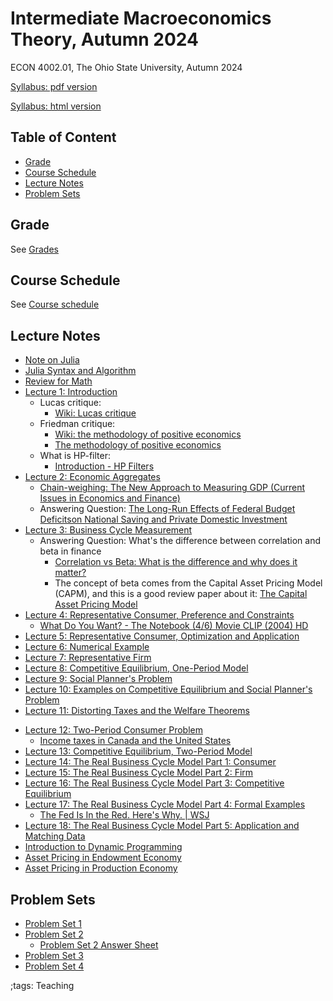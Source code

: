 # Intermediate Macroeconomics Theory, Autumn 2024

ECON 4002.01, The Ohio State University, Autumn 2024

[Syllabus: pdf version](pdf/IntermediateMacroAutumn2024/syllabus/syllabus.pdf)

[Syllabus: html version](pdf/IntermediateMacroAutumn2024/syllabus/syllabus.html)

## Table of Content
<!-- vim-markdown-toc GFM -->

* [Grade](#grade)
* [Course Schedule](#course-schedule)
* [Lecture Notes](#lecture-notes)
* [Problem Sets](#problem-sets)

<!-- vim-markdown-toc -->


## Grade

See [Grades](pdf/IntermediateMacroAutumn2024/syllabus/syllabus.html#grades)

## Course Schedule

See [Course schedule](pdf/IntermediateMacroAutumn2024/syllabus/syllabus.html#tentative-course-schedule)

<!-- ## Exam Reviews -->

<!-- - [Midterm Review](pdf/IntermediateMacroAutumn2024/Midterm/midtermReview.pdf) -->

## Lecture Notes

- [Note on Julia](JuliaNote.html)
- [Julia Syntax and Algorithm](pdf/IntermediateMacroAutumn2024/JuliaSyntax/build/JuliaSyntax.pdf)
- [Review for Math](pdf/IntermediateMacroAutumn2024/math/Final/math.pdf)
- [Lecture 1: Introduction](pdf/IntermediateMacroAutumn2024/Lecture_01/Final/Lecture_01.pdf)
    - Lucas critique:
        - [Wiki: Lucas critique](https://en.wikipedia.org/wiki/Lucas_critique)
    - Friedman critique:
        - [Wiki: the methodology of positive economics](https://en.wikipedia.org/wiki/Essays_in_Positive_Economics#The_Methodology_of_Positive_Economics)
        - [The methodology of positive economics](https://books.google.com/books?hl=en&lr=&id=NqNGaJBahWoC&oi=fnd&pg=PA180&dq=The+Methodology+of+Positive+Economics&ots=gLKnEx_kWX&sig=nWfE1bFegyceirvT_tWEEJzJtoU#v=onepage&q=The%20Methodology%20of%20Positive%20Economics&f=false)
    - What is HP-filter:
        - [Introduction - HP Filters](http://www.clementincastellano.com/Notebooks/static/HP%20Filter.html)
- [Lecture 2: Economic Aggregates](pdf/IntermediateMacroAutumn2024/Lecture_02/Final/Lecture_02.pdf)
    - [Chain-weighing: The New Approach to Measuring GDP (Current Issues in Economics and Finance)](https://www.newyorkfed.org/medialibrary/media/research/current_issues/ci1-9.pdf)
    - Answering Question: [The Long-Run Effects of Federal Budget Deficitson National Saving and Private Domestic Investment](https://www.cbo.gov/sites/default/files/113th-congress-2013-2014/workingpaper/45140-NSPDI_workingPaper_1.pdf)
- [Lecture 3: Business Cycle Measurement](pdf/IntermediateMacroAutumn2024/Lecture_03/Final/Lecture_03.pdf)
    - Answering Question: What's the difference between correlation and beta in finance
        - [Correlation vs Beta: What is the difference and why does it matter?](https://www.mackenzieinvestments.com/content/dam/mackenzie/en/insights/wp-alts-correlation-vs-beta-en.pdf)
        - The concept of beta comes from the Capital Asset Pricing Model (CAPM), and this is a good review paper about it: [The Capital Asset Pricing Model](https://pubs.aeaweb.org/doi/pdfplus/10.1257/0895330042162340)
- [Lecture 4: Representative Consumer, Preference and Constraints](pdf/IntermediateMacroAutumn2024/Lecture_04/Final/Lecture_04.pdf)
    - [What Do You Want? - The Notebook (4/6) Movie CLIP (2004) HD](https://www.youtube.com/watch?v=E1I0hAxGFXw&)
- [Lecture 5: Representative Consumer, Optimization and Application](pdf/IntermediateMacroAutumn2024/Lecture_05/Lecture_05.pdf)
- [Lecture 6: Numerical Example](pdf/IntermediateMacroAutumn2024/Lecture_06/Lecture_06.pdf)
- [Lecture 7: Representative Firm](pdf/IntermediateMacroAutumn2024/Lecture_07/Final/Lecture_07.pdf)
- [Lecture 8: Competitive Equilibrium, One-Period Model](pdf/IntermediateMacroAutumn2024/Lecture_08/Final/Lecture_08.pdf)
- [Lecture 9: Social Planner's Problem](pdf/IntermediateMacroAutumn2024/Lecture_09/Final/Lecture_09.pdf)
- [Lecture 10: Examples on Competitive Equilibrium and Social Planner's Problem](pdf/IntermediateMacroAutumn2024/Lecture_10/Final/Lecture_10.pdf)
- [Lecture 11: Distorting Taxes and the Welfare Theorems](pdf/IntermediateMacroAutumn2024/Lecture_11/Final/Lecture_11.pdf)
<!-- - [Midterm Review 1](pdf/IntermediateMacroAutumn2024/midtermReview_1.pdf) -->
<!-- - [Midterm Review 2](pdf/IntermediateMacroAutumn2024/midtermReview_2.pdf) -->
- [Lecture 12: Two-Period Consumer Problem](pdf/IntermediateMacroAutumn2024/Lecture_12/Final/Lecture_12.pdf)
    - [Income taxes in Canada and the United States](https://www150.statcan.gc.ca/n1/en/pub/75-001-x/2000002/article/5071-eng.pdf?st=u5EgyaFN)
- [Lecture 13: Competitive Equilibrium, Two-Period Model](pdf/IntermediateMacroAutumn2024/Lecture_13/Final/Lecture_13.pdf)
- [Lecture 14: The Real Business Cycle Model Part 1: Consumer](pdf/IntermediateMacroAutumn2024/Lecture_14/Final/Lecture_14.pdf)
- [Lecture 15: The Real Business Cycle Model Part 2: Firm](pdf/IntermediateMacroAutumn2024/Lecture_15/Final/Lecture_15.pdf)
- [Lecture 16: The Real Business Cycle Model Part 3: Competitive Equilibrium](pdf/IntermediateMacroAutumn2024/Lecture_16/Lecture_16.pdf)
- [Lecture 17: The Real Business Cycle Model Part 4: Formal Examples](pdf/IntermediateMacroAutumn2024/Lecture_17/Lecture_17.pdf)
    - [The Fed Is In the Red. Here's Why. | WSJ](https://www.youtube.com/watch?v=p0z_zKWJTao)
- [Lecture 18: The Real Business Cycle Model Part 5: Application and Matching Data](pdf/IntermediateMacroAutumn2024/Lecture_18/Final/Lecture_18.pdf)
- [Introduction to Dynamic Programming](pdf/IntermediateMacroAutumn2024/DynamicProgramming/Final/DynamicProgramming.pdf)
- [Asset Pricing in Endowment Economy](pdf/IntermediateMacroAutumn2024/AssetPricingEndowment/build/AssetPricingEndowment.pdf)
- [Asset Pricing in Production Economy](pdf/IntermediateMacroAutumn2024/AssetPricingProduction/build/AssetPricingProduction.pdf)
<!-- - [Final Review 1](pdf/IntermediateMacroAutumn2024/finalreview_1.pdf) -->
<!-- - [Final Review 2](pdf/IntermediateMacroAutumn2024/finalreview_2.pdf) -->

## Problem Sets

 - [Problem Set 1](pdf/IntermediateMacroAutumn2024/ProblemSet1/ProblemSet_01_v01.pdf)
 - [Problem Set 2](pdf/IntermediateMacroAutumn2024/ProblemSet2/build/ProblemSet2.pdf)
     - [Problem Set 2 Answer Sheet](pdf/IntermediateMacroAutumn2024/ProblemSet2/PS2AnswerSheet.pdf)
 - [Problem Set 3](pdf/IntermediateMacroAutumn2024/ProblemSet3/Final/ProblemSet3.pdf)
 - [Problem Set 4](pdf/IntermediateMacroAutumn2024/ProblemSet4/Final/ProblemSet4.pdf)

;tags: Teaching
